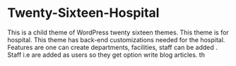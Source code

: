 # Twenty-Sixteen-Hospital
This is a child theme of WordPress twenty sixteen themes.
This theme is for hospital.
This theme has back-end customizations needed for the hospital.
Features are one can create departments, facilities, staff can be added .
Staff i.e are added as users so they get option write blog articles. th

